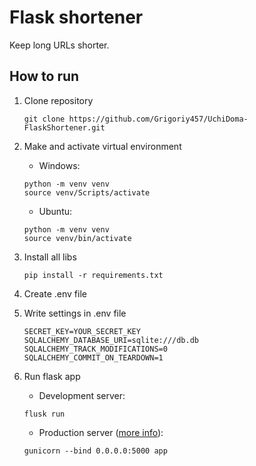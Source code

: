 # Flask shortener

Keep long URLs shorter.

## How to run

1. Clone repository 
    ```commandline
    git clone https://github.com/Grigoriy457/UchiDoma-FlaskShortener.git
    ```

2. Make and activate virtual environment
   - Windows:
    ```commandline
    python -m venv venv
    source venv/Scripts/activate
    ```
   - Ubuntu:
    ```commandline
    python -m venv venv
    source venv/bin/activate
    ```

3. Install all libs
    ```commandline
    pip install -r requirements.txt
    ```

4. Create .env file

5. Write settings in .env file
    ```dotenv
    SECRET_KEY=YOUR_SECRET_KEY
    SQLALCHEMY_DATABASE_URI=sqlite:///db.db
    SQLALCHEMY_TRACK_MODIFICATIONS=0
    SQLALCHEMY_COMMIT_ON_TEARDOWN=1
    ```

6. Run flask app
   - Development server:
    ```commandline
    flusk run
    ```
   - Production server ([more info](https://www.digitalocean.com/community/tutorials/how-to-serve-flask-applications-with-gunicorn-and-nginx-on-ubuntu-18-04)):
   ```commandline
   gunicorn --bind 0.0.0.0:5000 app
   ```
